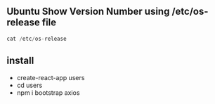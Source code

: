 ## Ubuntu Show Version Number using /etc/os-release file
```jsx
cat /etc/os-release
```


## install
* create-react-app users
* cd users
* npm i bootstrap axios
